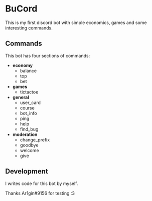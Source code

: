 # BuCord

This is my first discord bot with simple economics, games and some interesting commands.

## Commands

This bot has four sections of commands:

* **economy**
    * balance
    * top
    * bet
* **games**
    * tictactoe
* **general**
    * user_card
    * course
    * bot_info
    * ping
    * help
    * find_bug
* **moderation**
    * change_prefix
    * goodbye
    * welcome
    * give

## Development

I writes code for this bot by myself.

Thanks Ar1gin#9156 for testing :3